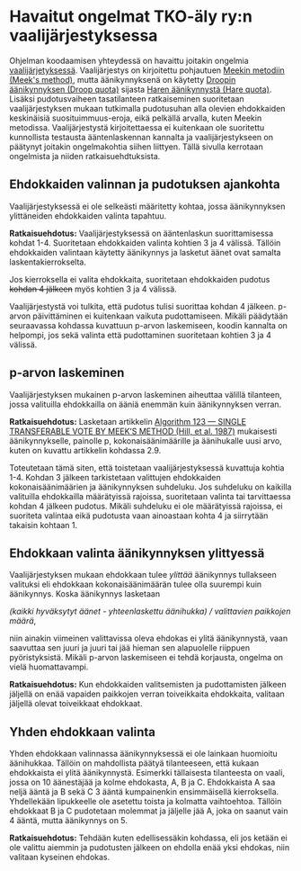 # Havaitut ongelmat TKO-äly ry:n vaalijärjestyksessa

Ohjelman koodaamisen yhteydessä on havaittu joitakin ongelmia [vaalijärjetyksessä](https://www.tko-aly.fi/attachments/files/324/2022-12-28-_nestys-ja-vaalij_rjestys.pdf?1672444809). Vaalijärjestys on kirjoitettu pohjautuen [Meekin metodiin (Meek's method)](https://svn.apache.org/repos/asf/steve/trunk/stv_background/meekm.pdf), mutta äänikynnyksenä on käytetty [Droopin äänikynnyksen (Droop quota)](https://en.wikipedia.org/wiki/Droop_quota) sijasta [Haren äänikynnystä (Hare quota)](https://en.wikipedia.org/wiki/Hare_quota). Lisäksi pudotusvaiheen tasatilanteen ratkaiseminen suoritetaan vaalijärjestyksen mukaan tutkimalla pudotusuhan alla olevien ehdokkaiden keskinäisiä suosituimmuus-eroja, eikä pelkällä arvalla, kuten Meekin metodissa. Vaalijärjestystä kirjoitettaessa ei kuitenkaan ole suoritettu kunnollista testausta ääntenlaskennan kannalta ja vaalijärjestykseen on päätynyt joitakin ongelmakohtia siihen liittyen. Tällä sivulla kerrotaan ongelmista ja niiden ratkaisuehdtuksista.

## Ehdokkaiden valinnan ja pudotuksen ajankohta

Vaalijärjestyksessä ei ole selkeästi määritetty kohtaa, jossa äänikynnyksen ylittäneiden ehdokkaiden valinta tapahtuu.

**Ratkaisuehdotus:** Vaalijärjestyksessä on ääntenlaskun suorittamisessa kohdat 1-4. Suoritetaan ehdokkaiden valinta kohtien 3 ja 4 välissä. Tällöin ehdokkaiden valintaan käytetty äänikynnys ja lasketut äänet ovat samalta laskentakierrokselta.

Jos kierroksella ei valita ehdokkaita, suoritetaan ehdokkaiden pudotus ~~kohdan 4 jälkeen~~ myös kohtien 3 ja 4 välissä.

Vaalijärjestystä voi tulkita, että pudotus tulisi suorittaa kohdan 4 jälkeen. p-arvon päivittäminen ei kuitenkaan vaikuta pudottamiseen. Mikäli päädytään seuraavassa kohdassa kuvattuun p-arvon laskemiseen, koodin kannalta on helpompi, jos sekä valinta että pudottaminen suoritetaan kohtien 3 ja 4 välissä.

## p-arvon laskeminen

Vaalijärjestyksen mukainen p-arvon laskeminen aiheuttaa välillä tilanteen, jossa valituilla ehdokkailla on ääniä enemmän kuin äänikynnyksen verran.

**Ratkaisuehdotus:** Lasketaan artikkelin [Algorithm 123 — SINGLE TRANSFERABLE VOTE BY MEEK’S METHOD (Hill, et al. 1987)](https://svn.apache.org/repos/asf/steve/trunk/stv_background/meekm.pdf) mukaisesti äänikynnykselle, painolle p, kokonaisäänimäärille ja äänihukalle uusi arvo, kuten on kuvattu artikkelin kohdassa 2.9.

Toteutetaan tämä siten, että toistetaan vaalijärjestyksessä kuvattuja kohtia 1-4. Kohdan 3 jälkeen tarkistetaan valittujen ehdokkaiden kokonaisäänimäärien ja äänikynnyksen suhdeluku. Jos suhdeluku on kaikilla valituilla ehdokkailla määrätyissä rajoissa, suoritetaan valinta tai tarvittaessa kohdan 4 jälkeen pudotus. Mikäli suhdeluku ei ole määrätyissä rajoissa, ei suoriteta valintaa eikä pudotusta vaan ainoastaan kohta 4 ja siirrytään takaisin kohtaan 1.

## Ehdokkaan valinta äänikynnyksen ylittyessä

Vaalijärjestyksen mukaan ehdokkaan tulee *ylittää* äänikynnys tullakseen valituksi eli ehdokkaan kokonaisäänimäärän tulee olla suurempi kuin äänikynnys. Koska äänikynnys lasketaan

*(kaikki hyväksytyt äänet - yhteenlaskettu äänihukka) / valittavien paikkojen määrä*,

niin ainakin viimeinen valittavissa oleva ehdokas ei ylitä äänikynnystä, vaan saavuttaa sen juuri ja juuri tai jää hieman sen alapuolelle riippuen pyöristyksistä. Mikäli p-arvon laskemiseen ei tehdä korjausta, ongelma on vielä huomattavampi.

**Ratkaisuehdotus:** Kun ehdokkaiden valitsemisten ja pudottamisten jälkeen jäljellä on enää vapaiden paikkojen verran toiveikkaita ehdokkaita, valitaan jäljellä olevat toiveikkaat ehdokkaat.

## Yhden ehdokkaan valinta

Yhden ehdokkaan valinnassa äänikynnyksessä ei ole lainkaan huomioitu äänihukkaa. Tällöin on mahdollista päätyä tilanteeseen, että kukaan ehdokkaista ei ylitä äänikynnystä. Esimerkki tällaisesta tilanteesta on vaali, jossa on 10 äänestäjää ja kolme ehdokasta, A, B ja C. Ehdokkaista A saa neljä ääntä ja B sekä C 3 ääntä kumpainenkin ensimmäisellä kierroksella. Yhdellekään lipukkeelle ole asetettu toista ja kolmatta vaihtoehtoa. Tällöin ehdokkaat B ja C pudotetaan molemmat ja jäljelle jää A, joka on saanut vain 4 ääntä, mutta äänikynnys on 5.

**Ratkaisuehdotus:** Tehdään kuten edellisessäkin kohdassa, eli jos ketään ei ole valittu aiemmin ja pudotusten jälkeen on ehdolla enää yksi ehdokas, niin valitaan kyseinen ehdokas.